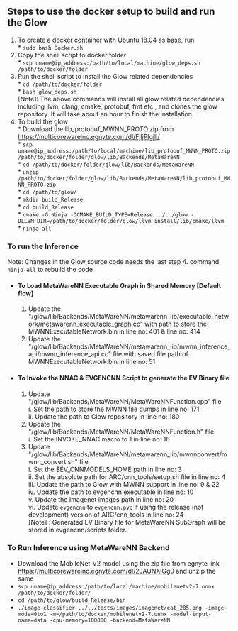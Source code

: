 ## Steps to use the docker setup to build and run the Glow
1. To create a docker container with Ubuntu 18.04 as base, run  
        * `sudo bash Docker.sh`  
2. Copy the shell script to docker folder   
        * `scp uname@ip_address:/path/to/local/machine/glow_deps.sh /path/to/docker/folder`  
3. Run the shell script to install the Glow related dependencies  
        * `cd /path/to/docker/folder`  
        * `bash glow_deps.sh`  
        [Note]: The above commands will install all glow related dependencies including llvm, clang, cmake, protobuf, fmt etc., and clones the glow repository. It will take about an hour to finish the installation.  
4. To build the glow  
        * Download the lib_protobuf_MWNN_PROTO.zip from https://multicorewareinc.egnyte.com/dl/FjljPlgjlI/   
        * `scp uname@ip_address:/path/to/local/machine/lib_protobuf_MWNN_PROTO.zip /path/to/docker/folder/glow/lib/Backends/MetaWareNN`  
        * `cd /path/to/docker/folder/glow/lib/Backends/MetaWareNN`  
        * `unzip /path/to/docker/folder/glow/lib/Backends/MetaWareNN/lib_protobuf_MWNN_PROTO.zip`  
        * `cd /path/to/glow/`  
        * `mkdir build_Release`  
        * `cd build_Release`  
        * `cmake -G Ninja -DCMAKE_BUILD_TYPE=Release ../../glow -DLLVM_DIR=/path/to/docker/folder/glow/llvm_install/lib/cmake/llvm`  
        * `ninja all`  
 
### To run the Inference
Note: Changes in the Glow source code needs the last step 4. command `ninja all` to rebuild the code  
 * #### To Load MetaWareNN Executable Graph in Shared Memory [Default flow]  
   1. Update the "/glow/lib/Backends/MetaWareNN/metawarenn_lib/executable_network/metawarenn_executable_graph.cc" with path to store the MWNNExecutableNetwork.bin in line no: 401 & line no: 414  
   2. Update the "/glow/lib/Backends/MetaWareNN/metawarenn_lib/mwnn_inference_api/mwnn_inference_api.cc" file with saved file path of MWNNExecutableNetwork.bin in line no: 51  
* #### To Invoke the NNAC & EVGENCNN Script to generate the EV Binary file  
   1. Update "/glow/lib/Backends/MetaWareNN/MetaWareNNFunction.cpp" file  
        i. Set the path to store the MWNN file dumps in line no: 171  
        ii. Update the path to Glow repository in line no: 180  
   2. Update the "/glow/lib/Backends/MetaWareNN/MetaWareNNFunction.h" file  
      i. Set the INVOKE_NNAC macro to 1 in line no: 16  
   3. Update "/glow/lib/Backends/MetaWareNN/metawarenn_lib/mwnnconvert/mwnn_convert.sh" file  
        i. Set the $EV_CNNMODELS_HOME path in line no: 3  
        ii. Set the absolute path for ARC/cnn_tools/setup.sh file in line no: 4  
        iii. Update the path to Glow with MWNN support in line no: 9 & 22  
        iv. Update the path to evgencnn executable in line no: 10  
        v. Update the Imagenet images path in line no: 20  
        vi. Update `evgencnn` to `evgencnn.pyc` if using the release (not development) version of ARC/cnn_tools in line no: 24  
   [Note] : Generated EV Binary file for MetaWareNN SubGraph will be stored in evgencnn/scripts folder.  

### To Run Inference using MetaWareNN Backend
* Download the MobileNet-V2 model using the zip file from egnyte link - https://multicorewareinc.egnyte.com/dl/2JAUNXlGg0 and unzip the same
* `scp uname@ip_address:/path/to/local/machine/mobilenetv2-7.onnx /path/to/docker/folder/`
* `cd /path/to/glow/build_Release/bin`
* `./image-classifier ../../tests/images/imagenet/cat_285.png -image-mode=0to1 -m=/path/to/docker/mobilenetv2-7.onnx -model-input-name=data -cpu-memory=100000 -backend=MetaWareNN`

